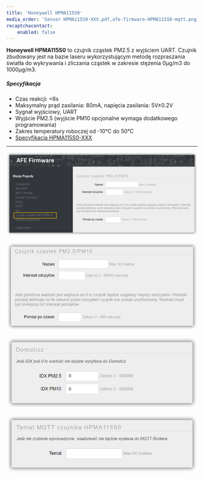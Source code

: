 ```yaml
---
title: 'Honeywell HPMA115S0'
media_order: 'Sensor HPMA115S0-XXX.pdf,afe-firmware-HPMA115S0-mqtt.png,afe-firmware-HPMA115S0-domoticz.png,afe-firmware-HPMA115S0-czujnik.png,afe-firmware-HPMA115S0.png'
recaptchacontact:
    enabled: false
---
```


**Honeywell HPMA115S0** to czujnik cząstek PM2.5 z wyjściem UART. Czujnik zbudowany jest na bazie laseru wykorzystującym metodę rozpraszania światła do wykrywania i zliczania cząstek w zakresie stężenia 0µg/m3 do 1000µg/m3. 

##### Specyfikacja
* Czas reakcji: <6s
* Maksymalny prąd zasilania: 80mA, napięcia zasilania: 5V±0.2V
* Sygnał wyjściowy, UART
* Wyjście PM2.5 (wyjście PM10 opcjonalne wymaga dodatkowego programowania)
* Zakres temperatury roboczej od -10°C do 50°C
* [Specyfikacja HPMA115S0-XXX](Sensor%20HPMA115S0-XXX.pdf)

---

![](afe-firmware-HPMA115S0.png)

![](afe-firmware-HPMA115S0-czujnik.png)

![](afe-firmware-HPMA115S0-domoticz.png)

![](afe-firmware-HPMA115S0-mqtt.png)